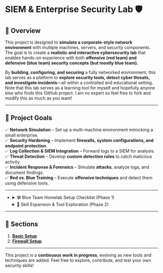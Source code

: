 # **SIEM & Enterprise Security Lab 🛡️**

## **🔹 Overview**

This project is designed to **simulate a corporate-style network environment** with multiple machines, servers, and security components. The goal is to create a **realistic and interactive cybersecurity lab** that enables hands-on experience with both **offensive (red team) and defensive (blue team) security concepts** **(but mostly blue team).**

By **building, configuring, and securing** a fully networked environment, this lab serves as a platform to **explore security tools, detect cyber threats, and investigate incidents**—all within a controlled and educational setting. Note that this lab serves as a learning tool for myself and hopefully anyone else who finds this GitHub project. I am no expert so feel free to fork and modify this as much as you want!

------

## **🎯 Project Goals**

✅ **Network Simulation** – Set up a multi-machine environment mimicking a small enterprise.  
✅ **Security Hardening** – Implement **firewalls, system configurations, and endpoint protection**.  
✅ **Log Collection & SIEM Integration** – Forward logs to a SIEM for analysis.  
✅ **Threat Detection** – Develop **custom detection rules** to catch malicious activity.  
✅ **Incident Response & Forensics** – Simulate **attacks**, analyze logs, and document findings.  
✅ **Red vs. Blue Training** – Execute **offensive techniques** and detect them using defensive tools.  

------

- <details>
  <summary>🛠️ Blue Team Homelab Setup Checklist (Phase 1)</summary>

  ### 🔧 Infrastructure Setup

  - ✅ Configure VLANs + Firewall  
  - [ ] Deploy Windows Server  
  - [ ] Configure Active Directory Domain  
  - [ ] Set up DNS & optionally DHCP  
  - [ ] Create AD users  

  ### 🖥️ Endpoint Deployment

  - [ ] Deploy Windows 10/11 Workstations  
  - [ ] Join to Domain  
  - [ ] Create user sessions, simulate real usage  
  - [ ] Install Sysmon + SwiftOnSecurity config  

  ### 🔐 SIEM (Wazuh) Setup

  - [ ] Deploy Linux VM (Ubuntu recommended)  
  - [ ] Install Wazuh Stack (Wazuh Manager, Elasticsearch, Kibana, Filebeat)  
  - [ ] Open ports in firewall  
  - [ ] Access Wazuh Dashboard via browser  

  ### 🔗 Agent Deployment

  - [ ] Install Wazuh agent on Windows Server  
  - [ ] Install agent on all Windows clients  
  - [ ] Register agents with Wazuh Manager  
  - [ ] Confirm logs received  

  ### 🔎 Log Collection Validation

  - [ ] View EventLogs, Sysmon events in Wazuh UI  
  - [ ] Simulate:  
    - [ ] Failed logins  
    - [ ] PowerShell execution  
    - [ ] RDP usage  
  - [ ] Confirm rules fired, alerts generated  

  ### 🌐 Network Visibility

  - [ ] Deploy Suricata or Zeek on dedicated VM  
  - [ ] Mirror VLAN traffic to sensor (if possible)  
  - [ ] Send logs to Wazuh via Filebeat  

  ### 💥 Threat Simulation & Detection

  - [ ] Install Atomic Red Team on a test endpoint  
  - [ ] Run:  
    - [ ] T1059 – PowerShell execution  
    - [ ] T1110 – Brute-force attempt  
    - [ ] T1055 – Process injection  
  - [ ] Confirm alerts appear in Wazuh  
  - [ ] Analyze rules, tag with MITRE ATT&CK  

  ### 📊 Dashboarding & Alerting

  - [ ] Create Kibana dashboards:  
    - [ ] Failed logins  
    - [ ] Top processes  
    - [ ] Alerts by severity  
  - [ ] Build custom detection rules in Wazuh  
  - [ ] Link rules to techniques  

  </details>


  <details>
  <summary>🧠 Skill Expansion & Tool Exploration (Phase 2)</summary>

  ### 🔹 Splunk SIEM (Free Tier)

  - [ ] Deploy Splunk Free Edition (500MB/day)  
  - [ ] Forward logs from one Windows client  
  - [ ] Practice SPL (Search Processing Language)  
  - [ ] Replicate Wazuh detections in Splunk  
  - [ ] Create basic dashboards and alerts  

  ### 🔹 ELK Stack (Standalone)

  - [ ] Deploy vanilla ELK (Elasticsearch + Logstash + Kibana)  
  - [ ] Forward logs from endpoints or test logs  
  - [ ] Create custom ingestion pipelines with Logstash  
  - [ ] Visualize data in Kibana  
  - [ ] Compare ELK with Wazuh experience  

  ### 🔹 Zeek (Bro) Network Monitoring

  - [ ] Install Zeek on a sensor VM  
  - [ ] Send VLAN traffic via mirror or tap interface  
  - [ ] Analyze:  
    - [ ] DNS logs  
    - [ ] HTTP logs  
    - [ ] SSL, SSH activity  
  - [ ] Forward Zeek logs to ELK or Wazuh  

  ### 🔹 Advanced Threat Simulation

  - [ ] Use MITRE Caldera for red team automation  
  - [ ] Write detection rules based on Caldera activity  
  - [ ] Map alerts to MITRE ATT&CK Navigator  

  ### 🔹 Detection Engineering Practice

  - [ ] Write Sigma rules based on log observations  
  - [ ] Convert Sigma to Wazuh/Splunk detection syntax  
  - [ ] Build a “Detection Catalog” in GitHub  
    - [ ] Detection name  
    - [ ] Trigger method  
    - [ ] Log source  
    - [ ] Tool used (Wazuh, Splunk, etc.)  
    - [ ] MITRE ID  

  </details>

------

## 🚀 **Sections**

1. [**Basic Setup**](https://github.com/alexh200/blue-team-homelab/tree/main/basic-setup/setup.md)
1. [**Firewall Setup**](https://github.com/alexh200/blue-team-homelab/tree/main/firewall-setup/firewall.md)

------

This project is a **continuous work in progress**, evolving as new tools and techniques are added. Feel free to explore, contribute, and test your own security skills!